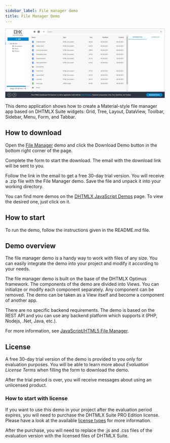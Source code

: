 ```yaml
---
sidebar_label: File manager demo
title: File Manager Demo
--- 
```


[comment]: # (todo добавить ссылку на демку на картинку и под картинкой)

![](../assets/optimus/demo/filemanager_demo.png)

This demo application shows how to create a Material-style file manager app based on DHTMLX Suite widgets: Grid, Tree, Layout, DataView, Toolbar, Sidebar, Menu, Form, and Tabbar.

## How to download

Open the [File Manager](https://dhtmlx.com/docs/products/demoApps/dhtmlxFileExplorerDemo/) demo and click the Download Demo button in the bottom right corner of the page.

Complete the form to start the download. The email with the download link will be sent to you.

Follow the link in the email to get a free 30-day trial version. You will receive a .zip file with the File Manager demo. Save the file and unpack it into your working directory.

You can find more demos on the [DHTMLX JavaScript Demos](https://dhtmlx.com/docs/products/demoApps/) page. To view the desired one, just click on it.

## How to start

To run the demo, follow the instructions given in the README.md file.

## Demo overview

The file manager demo is a handy way to work with files of any size. You can easily integrate the demo into your project and modify it according to your needs.

The file manager demo is built on the base of the DHTMLX Optimus framework. The components of the demo are divided into Views. You can initialize or modify each component separately. Any component can be removed. The demo can be taken as a View itself and become a component of another app.

There are no specific backend requirements. The demo is based on the REST API and you can use any backend platform which supports it (PHP, Nodejs, .Net, Java, etc.).

For more information, see [JavaScript/HTML5 File Manager](https://dhtmlx.com/docs/products/dhtmlxFileManager/).
## License

A free 30-day trial version of the demo is provided to you only for evaluation purposes. You will be able to learn more about *Evaluation License Terms* when filling the form to download the demo.

After the trial period is over, you will receive messages about using an unlicensed product.


### How to start with license

If you want to use this demo in your project after the evaluation period expires, you will need to purchase the DHTMLX Suite PRO Edition license. 
Please have a look at the available [license types](https://dhtmlx.com/docs/products/licenses.shtml) for more information.

After the purchase, you will need to replace the .js and .css files of the evaluation version with the licensed files of DHTMLX Suite.


